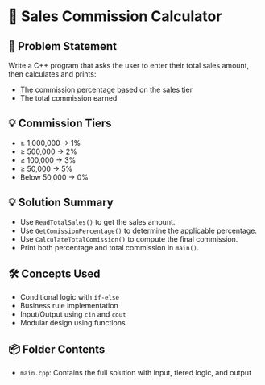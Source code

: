 # 💼 Sales Commission Calculator

## 🧩 Problem Statement
Write a C++ program that asks the user to enter their total sales amount, then calculates and prints:
- The commission percentage based on the sales tier
- The total commission earned

## 💡 Commission Tiers
- ≥ 1,000,000 → 1%
- ≥ 500,000 → 2%
- ≥ 100,000 → 3%
- ≥ 50,000 → 5%
- Below 50,000 → 0%

## 💡 Solution Summary
- Use `ReadTotalSales()` to get the sales amount.
- Use `GetComissionPercentage()` to determine the applicable percentage.
- Use `CalculateTotalComission()` to compute the final commission.
- Print both percentage and total commission in `main()`.

## 🛠️ Concepts Used
- Conditional logic with `if-else`
- Business rule implementation
- Input/Output using `cin` and `cout`
- Modular design using functions

## 📦 Folder Contents
- `main.cpp`: Contains the full solution with input, tiered logic, and output
